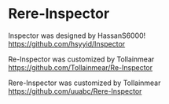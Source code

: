 # Rere-Inspector
Inspector was designed by HassanS6000! https://github.com/hsyyid/Inspector

Re-Inspector was customized by Tollainmear https://github.com/Tollainmear/Re-Inspector

Rere-Inspector was customized by Tollainmear https://github.com/uuabc/Rere-Inspector
